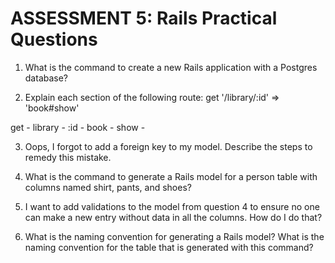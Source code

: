 # ASSESSMENT 5: Rails Practical Questions

1. What is the command to create a new Rails application with a Postgres database?



2. Explain each section of the following route:  get '/library/:id' => 'book#show'

get -
library -
:id -
book -
show -


3. Oops, I forgot to add a foreign key to my model. Describe the steps to remedy this mistake.





4. What is the command to generate a Rails model for a person table with columns named shirt, pants, and shoes?





5. I want to add validations to the model from question 4 to ensure no one can make a new entry without data in all the columns. How do I do that?





6. What is the naming convention for generating a Rails model? What is the naming convention for the table that is generated with this command?
